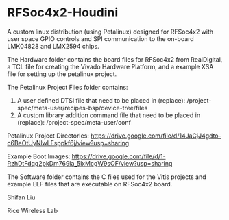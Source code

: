 # RFSoc4x2-Houdini
A custom linux distribution (using Petalinux) designed for RFSoc4x2 with user space GPIO controls and SPI communication to the on-board LMK04828 and LMX2594 chips.

The Hardware folder contains the board files for RFSoc4x2 from RealDigital, a TCL file for creating the Vivado Hardware Platform, and a example XSA file for setting up the petalinux project.

The Petalinux Project Files folder contains:
1. A user defined DTSI file that need to be placed in (replace): <project-root-dir>/project-spec/meta-user/recipes-bsp/device-tree/files
2. A custom library addition command file that need to be placed in (replace): <project-root-dir>/project-spec/meta-user/conf

Petalinux Project Directories: https://drive.google.com/file/d/14JaCjJ4gdto-c6BeOtUyNlwLFsppkf6j/view?usp=sharing

Example Boot Images: https://drive.google.com/file/d/1-RzhDtFdqg2pkDm769la_5lxMcgW9sOF/view?usp=sharing

The Software folder contains the C files used for the Vitis projects and example ELF files that are executable on RFSoc4x2 board. 


Shifan Liu

Rice Wireless Lab
